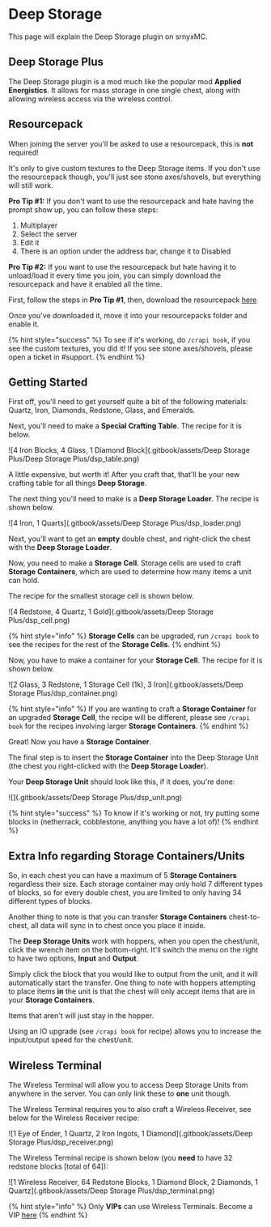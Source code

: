 # Deep Storage
This page will explain the Deep Storage plugin on srnyxMC.

## Deep Storage Plus

The Deep Storage plugin is a mod much like the popular mod **Applied Energistics**. It allows for mass storage in one single chest, along with allowing wireless access via the wireless control.

## Resourcepack

When joining the server you'll be asked to use a resourcepack, this is **not** required!

It's only to give custom textures to the Deep Storage items. If you don't use the resourcepack though, you'll just see stone axes/shovels, but everything will still work.

**Pro Tip \#1:** If you don't want to use the resourcepack and hate having the prompt show up, you can follow these steps:

1. Multiplayer
2. Select the server
3. Edit it
4. There is an option under the address bar, change it to Disabled

**Pro Tip \#2:** If you want to use the resourcepack but hate having it to unload/load it every time you join, you can simply download the resourcepack and have it enabled all the time.

First, follow the steps in **Pro Tip \#1**, then, download the resourcepack [here](https://img.srnyx.xyz/r/srnyxMC.zip)

Once you've downloaded it, move it into your resourcepacks folder and enable it.

{% hint style="success" %}
To see if it's working, do `/crapi book`, if you see the custom textures, you did it! If you see stone axes/shovels, please open a ticket in \#support.
{% endhint %}

## Getting Started

First off, you'll need to get yourself quite a bit of the following materials: Quartz, Iron, Diamonds, Redstone, Glass, and Emeralds.

Next, you'll need to make a **Special Crafting Table**. The recipe for it is below.

![4 Iron Blocks, 4 Glass, 1 Diamond Block](.gitbook/assets/Deep Storage Plus/Deep Storage Plus/dsp_table.png)

A little expensive, but worth it! After you craft that, that'll be your new crafting table for all things **Deep Storage**.

The next thing you'll need to make is a **Deep Storage Loader**. The recipe is shown below.

![4 Iron, 1 Quarts](.gitbook/assets/Deep Storage Plus/dsp_loader.png)

Next, you'll want to get an **empty** double chest, and right-click the chest with the **Deep Storage Loader**.

Now, you need to make a **Storage Cell**. Storage cells are used to craft **Storage Containers**, which are used to determine how many items a unit can hold.

The recipe for the smallest storage cell is shown below.

![4 Redstone, 4 Quartz, 1 Gold](.gitbook/assets/Deep Storage Plus/dsp_cell.png)

{% hint style="info" %}
**Storage Cells** can be upgraded, run `/crapi book` to see the recipes for the rest of the **Storage Cells**.
{% endhint %}

Now, you have to make a container for your **Storage Cell**. The recipe for it is shown below.

![2 Glass, 3 Redstone, 1 Storage Cell \(1k\), 3 Iron](.gitbook/assets/Deep Storage Plus/dsp_container.png)

{% hint style="info" %}
If you are wanting to craft a **Storage Container** for an upgraded **Storage Cell**, the recipe will be different, please see `/crapi book` for the recipes involving larger **Storage Containers**.
{% endhint %}

Great! Now you have a **Storage Container**.

The final step is to insert the **Storage Container** into the Deep Storage Unit \(the chest you right-clicked with the **Deep Storage Loader**\).

Your **Deep Storage Unit** should look like this, if it does, you're done:

![](.gitbook/assets/Deep Storage Plus/dsp_unit.png)

{% hint style="success" %}
To know if it's working or not, try putting some blocks in \(netherrack, cobblestone, anything you have a lot of\)!
{% endhint %}

## Extra Info regarding Storage Containers/Units

So, in each chest you can have a maximum of 5 **Storage Containers** regardless their size. Each storage container may only hold 7 different types of blocks, so for every double chest, you are limited to only having 34 different types of blocks.

Another thing to note is that you can transfer **Storage Containers** chest-to-chest, all data will sync in to chest once you place it inside.

The **Deep Storage Units** work with hoppers, when you open the chest/unit, click the wrench item on the bottom-right. It'll switch the menu on the right to have two options, **Input** and **Output**.

Simply click the block that you would like to output from the unit, and it will automatically start the transfer. One thing to note with hoppers attempting to place items **in** the unit is that the chest will only accept items that are in your **Storage Containers**.

Items that aren't will just stay in the hopper.

Using an IO upgrade \(see `/crapi book` for recipe\) allows you to increase the input/output speed for the chest/unit.

## Wireless Terminal

The Wireless Terminal will allow you to access Deep Storage Units from anywhere in the server. You can only link these to **one** unit though.

The Wireless Terminal requires you to also craft a Wireless Receiver, see below for the Wireless Receiver recipe:

![1 Eye of Ender, 1 Quartz, 2 Iron Ingots, 1 Diamond](.gitbook/assets/Deep Storage Plus/dsp_receiver.png)

The Wireless Terminal recipe is shown below \(you **need** to have 32 redstone blocks \[total of 64\]\):

![1 Wireless Receiver, 64 Redstone Blocks, 1 Diamond Block, 2 Diamonds, 1 Quartz](.gitbook/assets/Deep Storage Plus/dsp_terminal.png)

{% hint style="info" %}
Only **VIPs** can use Wireless Terminals. Become a VIP [here](https://srnyx.xyz/donate)
{% endhint %}

